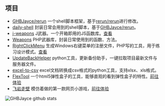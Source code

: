 
## 项目
- [GHBJayce/rerun](https://github.com/GHBJayce/rerun/tree/feat/1.5.x) 一个shell脚本框架，基于[rerun/rerun](https://github.com/rerun/rerun)进行修改。
- [daily-shell](https://github.com/GHBJayce/daily-shell/tree/feat/0.x) 封装日常会用到的shell脚本，基于[GHBJayce/rerun](https://github.com/GHBJayce/rerun/tree/feat/1.5.x)。
- [j-weapons](https://github.com/GHBJayce/j-weapons) J武器。一个开箱即用的JS函数库。[查看](https://ghbjayce.github.io/j-weapons/)
- [Weapons](https://github.com/GHBJayce/Weapons) PHP武器库，封装日常使用到的函数、方法。
- [RightClickMenu](https://github.com/GHBJayce/RightClickMenu) 生成Windows右键菜单的注册文件，PHP写的工具，用于练习设计模式。[查看](https://ghbjayce.github.io/RightClickMenu/)
- [UpdateBackHelper](https://github.com/GHBJayce/UpdateBackHelper) python工具，更新备份助手，一键拉取项目最新文件与服务器文件。
- [excel-to-csv](https://github.com/GHBJayce/excel-to-csv) excel文档转换成csv格式的python工具，支持xlsx、xls格式。
- [FlexTool](https://github.com/GHBJayce/FlexTool) 一个html5弹性盒子的工具，能够直观的看到弹性盒子的特性。[前往体验](https://ghbjayce.github.io/FlexTool/)
- [飞岩走壁](https://github.com/GHBJayce/flying-rock-game) 模仿着做的第一款网页小游戏，[前往体验](https://ghbjayce.github.io/flying-rock-game)


![GHBJayce github stats](https://github-readme-stats.vercel.app/api?username=GHBJayce&theme=default&show_icons=true&bg_color=30,11998e,44b984&title_color=fff&text_color=fff&icon_color=ffffff&include_all_commits=true)


<!-- 主页访问量<br> -->

<!-- ![](https://profile-counter.glitch.me/GHBJayce/count.svg) -->
